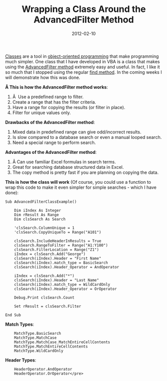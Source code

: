 ﻿---
date: 2012-02-10
title: Wrapping a Class Around the AdvancedFilter Method
tags:
    - excel
    - code
    - vba
    - advanced-filter

---

<a href="http://www.cpearson.com/excel/classes.aspx">Classes</a> are a tool in <a href="http://en.wikipedia.org/wiki/Object-oriented_programming">object-oriented programming</a> that make programming much simpler. One class that I have developed in VBA is a class that makes using the <a href="http://msdn.microsoft.com/en-us/library/aa221800(v=office.11).aspx">AdvancedFilter method</a> extremely easy and useful. In fact, I like it so much that I stopped using the regular <a href="http://msdn.microsoft.com/en-us/library/aa195730(v=office.11).aspx">find method</a>. In the coming weeks I will demonstrate how this was done.

<strong>Â This is how the AdvancedFilter method works</strong>:
<ol>
	<li>Â  Use a predefined range to filter.</li>
	<li>Create a range that has the filter criteria.</li>
	<li>Have a range for copying the results (or filter in place).</li>
	<li>Filter for unique values only.</li>
</ol>
<strong>Drawbacks of the AdvancedFilter method</strong>:
<ol>
	<li>Mixed data in predefined range can give odd/incorrect results.</li>
	<li>Is slow compared to a database search or even a manual looped search.</li>
	<li>Need a special range to perform search.</li>
</ol>
<strong>Advantages of the AdvancedFilter method</strong>:
<ol>
	<li>Â Can use familiar Excel formulas in search terms.</li>
	<li>Great for searching database structured data in Excel.</li>
	<li>The copy method is pretty fast if you are planning on copying the data.</li>
</ol>
<strong>This is how the class will work</strong> (Of course, you could use a function to wrap this code to make it even simpler for simple searches - which I have done):

``` vbscript
Sub AdvancedFilterClassExample()
    
    Dim iIndex As Integer
    Dim rResult As Range
    Dim clsSearch As Search

    'clsSearch.ColumnUnique = 1
    'clsSearch.CopyUniqueTo = Range("A101")

    clsSearch.IncludeHeaderInResults = True
    clsSearch.RangeToFilter = Range("A1:Y100")
    clsSearch.FilterLocation = Range("Z1")
    iIndex = clsSearch.Add("George")
    clsSearch(iIndex).Header = "First Name"
    clsSearch(iIndex).match_type = BasicSearch
    clsSearch(iIndex).Header_Operator = AndOperator

    iIndex = clsSearch.Add("*")
    clsSearch(iIndex).Header = "Last Name"
    clsSearch(iIndex).match_type = WildCardOnly
    clsSearch(iIndex).Header_Operator = OrOperator

    Debug.Print clsSearch.Count

    Set rResult = clsSearch.Filter

End Sub
```

**Match Types**:

``` vbscript
    MatchType.BasicSearch
    MatchType.MatchCase
    MatchType.MatchCase_MatchEntireCellContents
    MatchType.MatchEntireCellContents
    MatchType.WildCardOnly
```

**Header Types**:

``` vbscript
    HeaderOperator.AndOperator
    HeaderOperator.OrOperator</pre>
```
